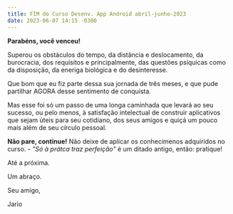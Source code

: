 ```yaml
---
title: FIM do Curso Desenv. App Android abril-junho-2023
date: 2023-06-07 14:15 -0300
---
```


**Parabéns, você venceu!**

Superou os obstáculos do tempo, da distância e deslocamento, da burocracia, dos requisitos e principalmente, das questões psíquicas como da disposição, da eneriga biológica e do desinteresse.

Que bom que eu fiz parte dessa sua jornada de três meses, e que pude partilhar AGORA desse sentimento de conquista.

Mas esse foi só um passo de uma longa caminhada que levará ao seu sucesso, ou pelo menos, à satisfação intelectual de construir aplicativos que sejam úteis para seu cotidiano, dos seus amigos e quiçá um pouco mais além de seu círculo pessoal.

**Não pare, continue!** Não deixe de aplicar os conhecimenos adquiridos no curso. - *"Só à prátca traz perfeição"* é um ditado antigo, então: pratique!

Até a próxima.

Um abraço.

Seu amigo, 

Jario
